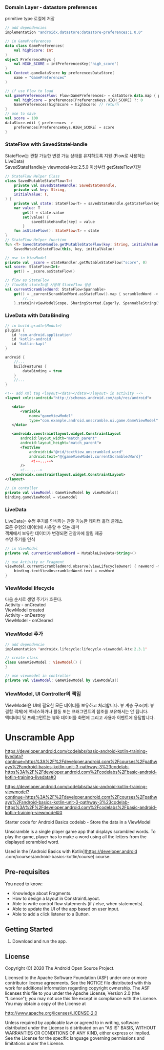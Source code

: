 
### Domain Layer - datastore preferences
primitive type 로컬에 저장
```groovy
// add dependencies
implementation "androidx.datastore:datastore-preferences:1.0.0"
```
```kotlin
// in GamePreferences
data class GamePreferences(
    val highScore: Int
)
object PreferenceKeys {
    val HIGH_SCORE = intPreferencesKey("high_score")
}
val Context.gameDataStore by preferencesDataStore(
    name = "GamePreferences"
)

// if use Flow to load
val gamePreferencesFlow: Flow<GamePreferences> = dataStore.data.map { preferences ->
    val highScore = preferences[PreferenceKeys.HIGH_SCORE] ?: 0
    GamePreferences(highScore = highScore) // return
}
// use to save
val score = 100
dataStore.edit { preferences ->
    preferences[PreferenceKeys.HIGH_SCORE] = score
}

```

### StateFlow with SavedStateHandle
StateFlow는 관찰 가능한 변경 가능 상태를 유지하도록 지원 (Flow로 사용하는 LiveData)</br>
SavedStateHandle는 viewmodel-ktx:2.5.0 이상부터 getStateFlow지원
```kotlin
// StateFlow Helper Class
class SavedMutableStateFlow<T>(
    private val savedStateHandle: SavedStateHandle,
    private val key: String,
    initialValue: T,
) {
    private val state: StateFlow<T> = savedStateHandle.getStateFlow(key, initialValue)
    var value: T
        get() = state.value
        set(value) {
            savedStateHandle[key] = value
        }
    fun asStateFlow(): StateFlow<T> = state
}
// StateFlow Helper function
fun <T> SavedStateHandle.getMutableStateFlow(key: String, initialValue: T): SavedMutableStateFlow<T> =
    SavedMutableStateFlow(this, key, initialValue)

// use in ViewModel
private val _score = stateHandler.getMutableStateFlow("score", 0)
val score: StateFlow<Int>
    get() = _score.asStateFlow()

// flow as StateFlow
// flow에서 stateIn을 사용해 StateFlow 생성 
val currentScrambledWord: StateFlow<Spannable>
    get() = _currentScrambledWord.asStateFlow().map { scrambledWord ->
        //...
    }.stateIn(viewModelScope, SharingStarted.Eagerly, SpannableString(""))
```

### LiveData with DataBinding
```groovy
// in build.gradle(Module)
plugins {
   id 'com.android.application'
   id 'kotlin-android'
   id 'kotlin-kapt'
}

android {
    //...
    buildFeatures {
        dataBinding = true
    }
    //...
}
```
```xml
<!-- add xml tag <layout><data></data></layout> in activity -->
<layout xmlns:android="http://schemas.android.com/apk/res/android">

   <data>
       <variable
           name="gameViewModel"
           type="com.example.android.unscramble.ui.game.GameViewModel" />
   </data>

   <androidx.constraintlayout.widget.ConstraintLayout
       android:layout_width="match_parent"
       android:layout_height="match_parent">
       <TextView
           android:id="@+id/textView_unscrambled_word"
           android:text="@{gameViewModel.currentScrambledWord}"
            <!--...-->
       />
       <!--...-->
   </androidx.constraintlayout.widget.ConstraintLayout>
</layout>
```
```kotlin
// in contoller
private val viewModel: GameViewModel by viewModels()
binding.gameViewModel = viewmodel
```


### LiveData
LiveData는 수명 주기를 인식하는 관찰 가능한 데이터 홀더 클래스  
모든 유형의 데이터에 사용할 수 있는 래퍼  
객체에서 보유한 데이터가 변경되면 관찰자에 알림 제공  
수명 주기를 인식

```kotlin
// in ViewModel
private val currentScrambledWord = MutableLiveData<String>()

// use Activity or Fragment
viewModel.currentScrambledWord.observe(viewLifecycleOwner) { newWord ->
    binding.textViewUnscrambledWord.text = newWord
}

```

### ViewModel lifecycle
다음 순서로 생명 주기가 흐른다.  
Activity - onCreated  
ViewModel created  
Activity - onDestroy  
ViewModel - onCleared  

### ViewModel 추가
```kotlin
// add dependencie
implementation 'androidx.lifecycle:lifecycle-viewmodel-ktx:2.3.1'

// create class
class GameViewModel : ViewModel() {
}

// use viewmodel in controller
private val viewModel: GameViewModel by viewModels()
```

### ViewModel, UI Controller의 책임
ViewModel은 UI에 필요한 모든 데이터를 보유하고 처리합니다. 뷰 계층 구조(예: 뷰 결합 객체)에 액세스하거나 활동 또는 프래그먼트의 참조를 보유해서는 안 됩니다.  
액티비티 및 프래그먼트는 뷰와 데이터를 화면에 그리고 사용자 이벤트에 응답합니다.


Unscramble App
===================================
https://developer.android.com/codelabs/basic-android-kotlin-training-livedata?continue=https%3A%2F%2Fdeveloper.android.com%2Fcourses%2Fpathways%2Fandroid-basics-kotlin-unit-3-pathway-3%23codelab-https%3A%2F%2Fdeveloper.android.com%2Fcodelabs%2Fbasic-android-kotlin-training-livedata#0  

https://developer.android.com/codelabs/basic-android-kotlin-training-viewmodel?continue=https%3A%2F%2Fdeveloper.android.com%2Fcourses%2Fpathways%2Fandroid-basics-kotlin-unit-3-pathway-3%23codelab-https%3A%2F%2Fdeveloper.android.com%2Fcodelabs%2Fbasic-android-kotlin-training-viewmodel#0

Starter code for Android Basics codelab - Store the data in a ViewModel

Unscramble is  a single player game app that displays scrambled words. To play the game, player has
to make a word using all the letters from the displayed scrambled word.

Used in the [Android Basics with Kotlin](https://developer.android
.com/courses/android-basics-kotlin/course) course.


Pre-requisites
--------------

You need to know:
- Knowledge about Fragments.
- How to design a layout in ConstraintLayout.
- Able to write control flow statements (if / else, when statements).
- Able to update the UI of the app based on user input.
- Able to add a click listener to a Button.


Getting Started
---------------

1. Download and run the app.

License
-------

Copyright (C) 2020 The Android Open Source Project.

Licensed to the Apache Software Foundation (ASF) under one or more contributor
license agreements.  See the NOTICE file distributed with this work for
additional information regarding copyright ownership.  The ASF licenses this
file to you under the Apache License, Version 2.0 (the "License"); you may not
use this file except in compliance with the License.  You may obtain a copy of
the License at

  http://www.apache.org/licenses/LICENSE-2.0

Unless required by applicable law or agreed to in writing, software
distributed under the License is distributed on an "AS IS" BASIS, WITHOUT
WARRANTIES OR CONDITIONS OF ANY KIND, either express or implied.  See the
License for the specific language governing permissions and limitations under
the License.

